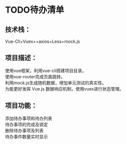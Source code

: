 # TODO待办清单
## 技术栈：
Vue-Cli+Vuex++axios+Less+mock.js
## 项目描述：
使用vue框架，利用vue-cli搭建项目目录。<br />
使用vue-router完成页面跳转。<br />
利用mock.js生成随机数据，增加单元测试的真实性。<br />
为能更好发挥 Vue.js 数据响应机制，使用vuex进行状态管理。<br />
## 项目功能：
添加待办事项和待办列表<br />
待办事项的完成及锁定<br />
删除待办事项及列表<br />
待办事件数量实时显示<br />
